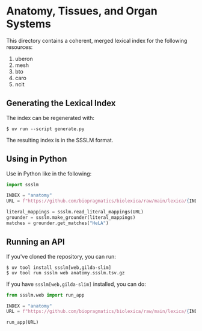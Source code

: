 # Anatomy, Tissues, and Organ Systems

This directory contains a coherent, merged lexical index for the following resources:

1. uberon
2. mesh
3. bto
4. caro
5. ncit

## Generating the Lexical Index

The index can be regenerated with:

```console
$ uv run --script generate.py
```

The resulting index is in the SSSLM format.

## Using in Python

Use in Python like in the following:

```python
import ssslm

INDEX = "anatomy"
URL = f"https://github.com/biopragmatics/biolexica/raw/main/lexica/{INDEX}/{INDEX}.ssslm.tsv.gz"

literal_mappings = ssslm.read_literal_mappings(URL)
grounder = ssslm.make_grounder(literal_mappings)
matches = grounder.get_matches("HeLA")
```

## Running an API

If you've cloned the repository, you can run:

```console
$ uv tool install ssslm[web,gilda-slim]
$ uv tool run ssslm web anatomy.ssslm.tsv.gz
```

If you have `ssslm[web,gilda-slim]` installed, you can do:

```python
from ssslm.web import run_app

INDEX = "anatomy"
URL = f"https://github.com/biopragmatics/biolexica/raw/main/lexica/{INDEX}/{INDEX}.ssslm.tsv.gz"

run_app(URL)
```
